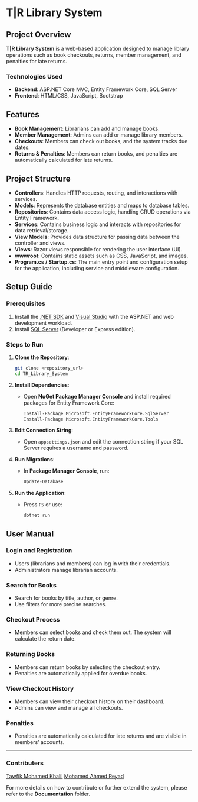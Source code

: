 # T|R Library System

## Project Overview
**T|R Library System** is a web-based application designed to manage library operations such as book checkouts, returns, member management, and penalties for late returns.

### Technologies Used
- **Backend**: ASP.NET Core MVC, Entity Framework Core, SQL Server
- **Frontend**: HTML/CSS, JavaScript, Bootstrap

## Features
- **Book Management**: Librarians can add and manage books.
- **Member Management**: Admins can add or manage library members.
- **Checkouts**: Members can check out books, and the system tracks due dates.
- **Returns & Penalties**: Members can return books, and penalties are automatically calculated for late returns.

## Project Structure
- **Controllers**: Handles HTTP requests, routing, and interactions with services.
- **Models**: Represents the database entities and maps to database tables.
- **Repositories**: Contains data access logic, handling CRUD operations via Entity Framework.
- **Services**: Contains business logic and interacts with repositories for data retrieval/storage.
- **View Models**: Provides data structure for passing data between the controller and views.
- **Views**: Razor views responsible for rendering the user interface (UI).
- **wwwroot**: Contains static assets such as CSS, JavaScript, and images.
- **Program.cs / Startup.cs**: The main entry point and configuration setup for the application, including service and middleware configuration.

## Setup Guide

### Prerequisites
1. Install the [.NET SDK](https://dotnet.microsoft.com/download) and [Visual Studio](https://visualstudio.microsoft.com/downloads/) with the ASP.NET and web development workload.
2. Install [SQL Server](https://www.microsoft.com/en-us/sql-server/sql-server-downloads) (Developer or Express edition).

### Steps to Run
1. **Clone the Repository**:
    ```bash
    git clone <repository_url>
    cd TR_Library_System
    ```
2. **Install Dependencies**:
    - Open **NuGet Package Manager Console** and install required packages for Entity Framework Core:
      ```bash
      Install-Package Microsoft.EntityFrameworkCore.SqlServer
      Install-Package Microsoft.EntityFrameworkCore.Tools
      ```
3. **Edit Connection String**:
    - Open `appsettings.json` and edit the connection string if your SQL Server requires a username and password.

4. **Run Migrations**:
    - In **Package Manager Console**, run:
      ```bash
      Update-Database
      ```
5. **Run the Application**:
    - Press `F5` or use:
      ```bash
      dotnet run
      ```

## User Manual

### Login and Registration
- Users (librarians and members) can log in with their credentials.
- Administrators manage librarian accounts.

### Search for Books
- Search for books by title, author, or genre.
- Use filters for more precise searches.

### Checkout Process
- Members can select books and check them out. The system will calculate the return date.

### Returning Books
- Members can return books by selecting the checkout entry.
- Penalties are automatically applied for overdue books.

### View Checkout History
- Members can view their checkout history on their dashboard.
- Admins can view and manage all checkouts.

### Penalties
- Penalties are automatically calculated for late returns and are visible in members’ accounts.

---
### Contributers
[Tawfik Mohamed Khalil](https://github.com/TawfikMohamed040)
[Mohamed Ahmed Reyad](https://github.com/reyad-7)

For more details on how to contribute or further extend the system, please refer to the **Documentation** folder.
